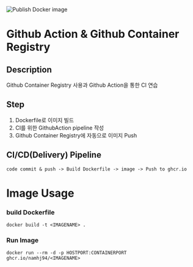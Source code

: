 ![Publish Docker image](https://github.com/namhj94/Actions-ghcr-CI-CD-Pipeline/workflows/Publish%20Docker%20image/badge.svg)
# Github Action & Github Container Registry
## Description
Github Container Registry 사용과 Github Action을 통한 CI 연습
## Step
1. Dockerfile로 이미지 빌드 
2. CI를 위한 GithubAction pipeline 작성
3. Github Container Registry에 자동으로 이미지 Push
## CI/CD(Delivery) Pipeline
```
code commit & push -> Build Dockerfile -> image -> Push to ghcr.io
```
# Image Usage
### build Dockerfile
```
docker build -t <IMAGENAME> .
```
### Run Image
```
docker run --rm -d -p HOSTPORT:CONTAINERPORT ghcr.io/namhj94/<IMAGENAME>
```
